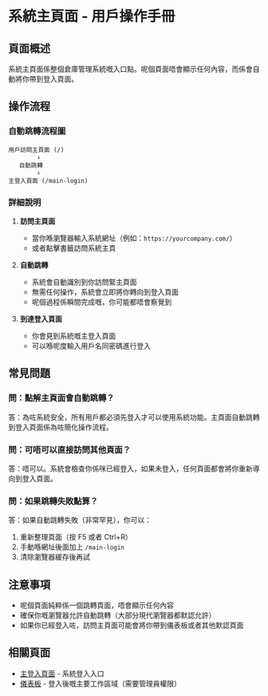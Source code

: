# 系統主頁面 - 用戶操作手冊

## 頁面概述

系統主頁面係整個倉庫管理系統嘅入口點。呢個頁面唔會顯示任何內容，而係會自動將你帶到登入頁面。

## 操作流程

### 自動跳轉流程圖

```
用戶訪問主頁面 (/)
        ↓
   自動跳轉
        ↓
主登入頁面 (/main-login)
```

### 詳細說明

1. **訪問主頁面**
   - 當你喺瀏覽器輸入系統網址（例如：`https://yourcompany.com/`）
   - 或者點擊書籤訪問系統主頁

2. **自動跳轉**
   - 系統會自動識別到你訪問緊主頁面
   - 無需任何操作，系統會立即將你轉向到登入頁面
   - 呢個過程係瞬間完成嘅，你可能都唔會察覺到

3. **到達登入頁面**
   - 你會見到系統嘅主登入頁面
   - 可以喺呢度輸入用戶名同密碼進行登入

## 常見問題

### 問：點解主頁面會自動跳轉？
答：為咗系統安全，所有用戶都必須先登入才可以使用系統功能。主頁面自動跳轉到登入頁面係為咗簡化操作流程。

### 問：可唔可以直接訪問其他頁面？
答：唔可以。系統會檢查你係咪已經登入，如果未登入，任何頁面都會將你重新導向到登入頁面。

### 問：如果跳轉失敗點算？
答：如果自動跳轉失敗（非常罕見），你可以：
1. 重新整理頁面（按 F5 或者 Ctrl+R）
2. 手動喺網址後面加上 `/main-login`
3. 清除瀏覽器緩存後再試

## 注意事項

- 呢個頁面純粹係一個跳轉頁面，唔會顯示任何內容
- 確保你嘅瀏覽器允許自動跳轉（大部分現代瀏覽器都默認允許）
- 如果你已經登入咗，訪問主頁面可能會將你帶到儀表板或者其他默認頁面

## 相關頁面

- [主登入頁面](/main-login) - 系統登入入口
- [儀表板](/admin) - 登入後嘅主要工作區域（需要管理員權限）